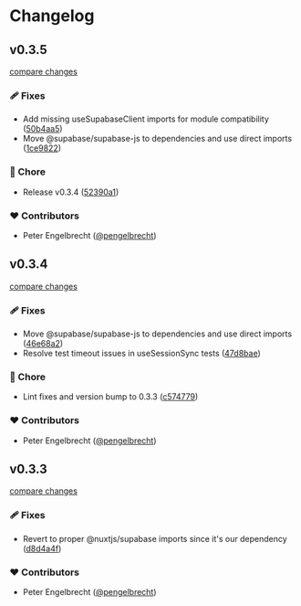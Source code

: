 # Changelog


## v0.3.5

[compare changes](https://github.com/pengelbrecht/nuxt-supabase-team-auth/compare/v0.3.4...v0.3.5)

### 🩹 Fixes

- Add missing useSupabaseClient imports for module compatibility ([50b4aa5](https://github.com/pengelbrecht/nuxt-supabase-team-auth/commit/50b4aa5))
- Move @supabase/supabase-js to dependencies and use direct imports ([1ce9822](https://github.com/pengelbrecht/nuxt-supabase-team-auth/commit/1ce9822))

### 🏡 Chore

- Release v0.3.4 ([52390a1](https://github.com/pengelbrecht/nuxt-supabase-team-auth/commit/52390a1))

### ❤️ Contributors

- Peter Engelbrecht ([@pengelbrecht](http://github.com/pengelbrecht))

## v0.3.4

[compare changes](https://github.com/pengelbrecht/nuxt-supabase-team-auth/compare/v0.3.3...v0.3.4)

### 🩹 Fixes

- Move @supabase/supabase-js to dependencies and use direct imports ([46e68a2](https://github.com/pengelbrecht/nuxt-supabase-team-auth/commit/46e68a2))
- Resolve test timeout issues in useSessionSync tests ([47d8bae](https://github.com/pengelbrecht/nuxt-supabase-team-auth/commit/47d8bae))

### 🏡 Chore

- Lint fixes and version bump to 0.3.3 ([c574779](https://github.com/pengelbrecht/nuxt-supabase-team-auth/commit/c574779))

### ❤️ Contributors

- Peter Engelbrecht ([@pengelbrecht](http://github.com/pengelbrecht))

## v0.3.3

[compare changes](https://github.com/pengelbrecht/nuxt-supabase-team-auth/compare/v0.3.2...v0.3.3)

### 🩹 Fixes

- Revert to proper @nuxtjs/supabase imports since it's our dependency ([d8d4a4f](https://github.com/pengelbrecht/nuxt-supabase-team-auth/commit/d8d4a4f))

### ❤️ Contributors

- Peter Engelbrecht ([@pengelbrecht](http://github.com/pengelbrecht))

